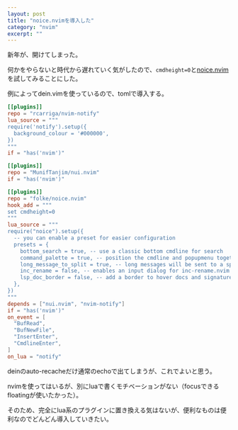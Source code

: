 ```yaml
---
layout: post
title: "noice.nvimを導入した"
category: "nvim"
excerpt: ""
---
```


新年が、開けてしまった。

何かをやらないと時代から遅れていく気がしたので、`cmdheight=0`と[noice.nvim](https://github.com/folke/noice.nvim)を試してみることにした。

例によってdein.vimを使っているので、tomlで導入する。


```toml
[[plugins]]
repo = "rcarriga/nvim-notify"
lua_source = """
require('notify').setup({
  background_colour = '#000000',
})
"""
if = "has('nvim')"

[[plugins]]
repo = "MunifTanjim/nui.nvim"
if = "has('nvim')"

[[plugins]]
repo = "folke/noice.nvim"
hook_add = """
set cmdheight=0
"""
lua_source = """
require("noice").setup({
  -- you can enable a preset for easier configuration
  presets = {
    bottom_search = true, -- use a classic bottom cmdline for search
    command_palette = true, -- position the cmdline and popupmenu together
    long_message_to_split = true, -- long messages will be sent to a split
    inc_rename = false, -- enables an input dialog for inc-rename.nvim
    lsp_doc_border = false, -- add a border to hover docs and signature help
  },
})
"""
depends = ["nui.nvim", "nvim-notify"]
if = "has('nvim')"
on_event = [
  "BufRead",
  "BufNewFile",
  "InsertEnter",
  "CmdlineEnter",
]
on_lua = "notify"
```


deinのauto-recacheだけ通常のechoで出てしまうが、これでよいと思う。


nvimを使ってはいるが、別にluaで書くモチベーションがない（focusできるfloatingが使いたかった）。

そのため、完全にlua系のプラグインに置き換える気はないが、便利なものは便利なのでどんどん導入していきたい。
